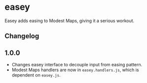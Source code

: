 # easey

Easey adds easing to Modest Maps, giving it a serious workout.

## Changelog

## 1.0.0

* Changes easey interface to decouple input from
  easing pattern.
* Modest Maps handlers are now in `easey.handlers.js`,
  which is dependent on `easey.js`.